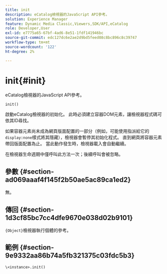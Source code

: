 ```yaml
---
title: init
description: eCatalog檢視器的JavaScript API參考。
solution: Experience Manager
feature: Dynamic Media Classic,Viewers,SDK/API,eCatalog
role: Developer,User
exl-id: e7775a65-67bf-4ad6-8e51-1fdf141946bc
source-git-commit: edc127dc6e2ae2d9bd5feed08c8bc896c8c39747
workflow-type: tm+mt
source-wordcount: '122'
ht-degree: 2%

---
```


# init{#init}

eCatalog檢視器的JavaScript API參考。

`init()`

啟動eCatalog檢視器的初始化。 此時必須建立容器DOM元素，讓檢視器程式碼可依其ID尋找。

如果容器元素尚未成為網頁版面配置的一部分（例如，可能使用指派給它的`display:none`樣式將其隱藏），檢視器會暫停其初始化程式。 直到網頁將容器元素帶回版面配置為止。 當此動作發生時，檢視器載入會自動繼續。

在檢視器生命週期中僅呼叫此方法一次；後續呼叫會被忽略。

## 參數 {#section-ad069aaaf4f145f2b50ae5ac89ca1ed2}

無。

## 傳回 {#section-1d3cf85bc7cc4dfe9670e038d02b9101}

`{Object}`檢視器執行個體的參考。

## 範例 {#section-9e9332aa86b74a5fb321375c03fdc5b3}

```
\<instance>.init()
```
